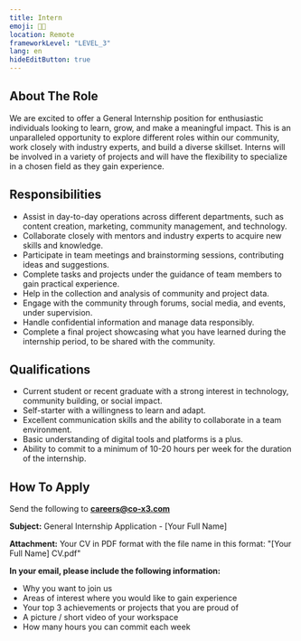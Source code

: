 ```yaml
---
title: Intern
emoji: 👩‍🎓
location: Remote
frameworkLevel: "LEVEL_3"
lang: en
hideEditButton: true
---
```


## About The Role

We are excited to offer a General Internship position for enthusiastic individuals looking to learn, grow, and make a meaningful impact. This is an unparalleled opportunity to explore different roles within our community, work closely with industry experts, and build a diverse skillset. Interns will be involved in a variety of projects and will have the flexibility to specialize in a chosen field as they gain experience. 

## Responsibilities

- Assist in day-to-day operations across different departments, such as content creation, marketing, community management, and technology.
- Collaborate closely with mentors and industry experts to acquire new skills and knowledge.
- Participate in team meetings and brainstorming sessions, contributing ideas and suggestions.
- Complete tasks and projects under the guidance of team members to gain practical experience.
- Help in the collection and analysis of community and project data.
- Engage with the community through forums, social media, and events, under supervision.
- Handle confidential information and manage data responsibly.
- Complete a final project showcasing what you have learned during the internship period, to be shared with the community.

## Qualifications

- Current student or recent graduate with a strong interest in technology, community building, or social impact.
- Self-starter with a willingness to learn and adapt.
- Excellent communication skills and the ability to collaborate in a team environment.
- Basic understanding of digital tools and platforms is a plus.
- Ability to commit to a minimum of 10-20 hours per week for the duration of the internship.

## How To Apply

Send the following to **[careers@co-x3.com](mailto:careers@co-x3.com)**

**Subject:** General Internship Application - [Your Full Name]

**Attachment:** Your CV in PDF format with the file name in this format: "[Your Full Name] CV.pdf"

**In your email, please include the following information:**

- Why you want to join us
- Areas of interest where you would like to gain experience
- Your top 3 achievements or projects that you are proud of
- A picture / short video of your workspace
- How many hours you can commit each week
